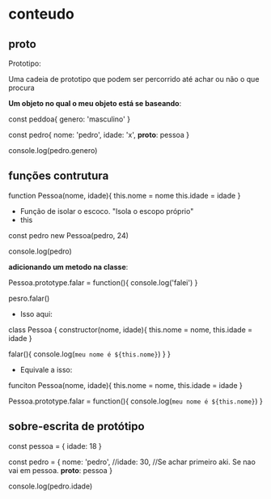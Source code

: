 # conteudo

## proto

Prototipo:

Uma cadeia de prototipo que podem ser percorrido até achar ou não o que procura

**Um objeto no qual o meu objeto está se baseando**:

const peddoa{
  genero: 'masculino'
}

const pedro{
  nome: 'pedro',
  idade: 'x',
  __proto__: pessoa
}

console.log(pedro.genero)

## funções contrutura

function Pessoa(nome, idade){
  this.nome = nome
  this.idade = idade
}

- Função de isolar o escoco. "Isola o escopo próprio"
- this

const pedro new Pessoa(pedro, 24)

console.log(pedro)

**adicionando um metodo na classe**:

Pessoa.prototype.falar = function(){
  console.log('falei')
}

pesro.falar()


* Isso aqui:

class Pessoa {
  constructor(nome, idade){
    this.nome = nome,
    this.idade = idade
  }

  falar(){
    console.log(`meu nome é ${this.nome}`)
  }
}

* Equivale a isso:

funciton Pessoa(nome, idade){
  this.nome = nome,
  this.idade = idade
}

Pessoa.prototype.falar = function(){
  console.log(`meu nome é ${this.nome}`)
}

## sobre-escrita de protótipo 

const pessoa = {
  idade: 18
}

const pedro = {
  nome: 'pedro',
  //idade: 30, //Se achar primeiro aki. Se nao vai em pessoa.
  __proto__: pessoa
}

console.log(pedro.idade)
